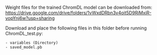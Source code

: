 Weight files for the trained ChromDL model can be downloaded from: https://drive.google.com/drive/folders/1vWxdDRbn3v4oit5D9RiMxiR-vopYnj6w?usp=sharing

Download and place the following files in this folder before running ChromDL_test.py:

    - variables (Directory)
    - saved_model.pb
